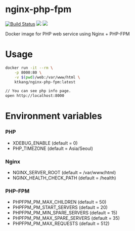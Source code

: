 # nginx-php-fpm
[![Build Status](https://travis-ci.com/imkitae/docker-nginx-php-fpm.svg?branch=master)](https://travis-ci.com/imkitae/docker-nginx-php-fpm)
[![](https://images.microbadger.com/badges/version/ktkang/nginx-php-fpm.svg)](http://microbadger.com/images/ktkang/nginx-php-fpm)
[![](https://images.microbadger.com/badges/image/ktkang/nginx-php-fpm.svg)](http://microbadger.com/images/ktkang/nginx-php-fpm)

Docker image for PHP web service using Nginx + PHP-FPM


# Usage
```bash
docker run -it --rm \
    -p 8000:80 \
    -v $(pwd)/web:/var/www/html \
    ktkang/nginx-php-fpm:latest

// You can see php info page.
open http://localhost:8000
```

# Environment variables

### PHP
- XDEBUG_ENABLE (default = 0)
- PHP_TIMEZONE (default = Asia/Seoul)

### Nginx
- NGINX_SERVER_ROOT (default = /var/www/html)
- NGINX_HEALTH_CHECK_PATH (default = /health)


### PHP-FPM
- PHPFPM_PM_MAX_CHILDREN (default = 50)
- PHPFPM_PM_START_SERVERS (default = 20)
- PHPFPM_PM_MIN_SPARE_SERVERS (default = 15)
- PHPFPM_PM_MAX_SPARE_SERVERS (default = 35)
- PHPFPM_PM_MAX_REQUESTS (default = 512)
